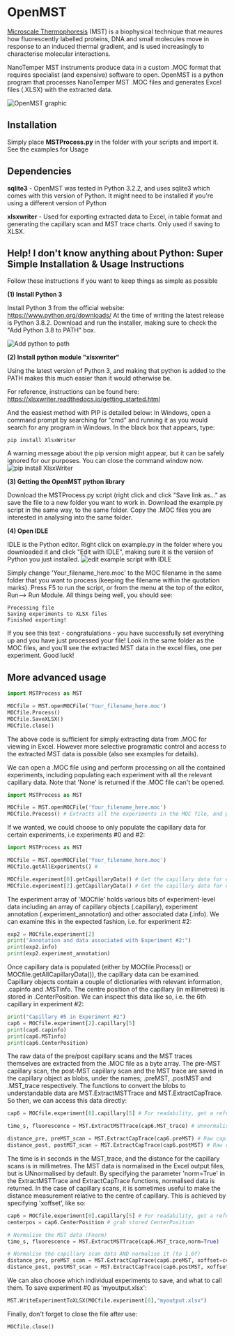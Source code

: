 # OpenMST
[Microscale Thermophoresis](https://en.wikipedia.org/wiki/Microscale_thermophoresis) (MST) is a biophysical technique that meaures how fluorescently labelled proteins, DNA and small molecules move in response to an induced thermal gradient, and is used increasingly to characterise molecular interactions.  

NanoTemper MST instruments produce data in a custom .MOC format that requires specialist (and expensive) software to open.  OpenMST is a python program that processes NanoTemper MST .MOC files and generates Excel files (.XLSX) with the extracted data.

![OpenMST graphic](/images/OpenMST.jpg)
## Installation

Simply place **MSTProcess.py** in the folder with your scripts and import it.  See the examples for Usage

## Dependencies 

**sqlite3** - OpenMST was tested in Python 3.2.2, and uses sqlite3 which comes with this version of Python.  It might need to be installed if you're using a different version of Python 

**xlsxwriter** - Used for exporting extracted data to Excel, in table format and generating the capillary scan and MST trace charts. Only used if saving to XLSX. 

## Help! I don't know anything about Python: Super Simple Installation & Usage Instructions
Follow these instructions if you want to keep things as simple as possible

**(1) Install Python 3**

Install Python 3 from the official website: https://www.python.org/downloads/  At the time of writing the latest release is Python 3.8.2. Download  and run the installer, making sure to check the "Add Python 3.8 to PATH" box.

![Add python to path](/images/Add_python38_to_path.jpg)

**(2) Install python module "xlsxwriter"**

Using the latest version of Python 3, and making that python is added to the PATH makes this much easier than it would otherwise be.

For reference, instructions can be found here: https://xlsxwriter.readthedocs.io/getting_started.html

And the easiest method with PIP is detailed below:
In Windows, open a command prompt by searching for "cmd" and running it as you would search for any program in Windows.
In the black box that appears, type:

```
pip install XlsxWriter
```
A warning message about the pip version might appear, but it can be safely ignored for our purposes.  You can close the command window now.
![pip install XlsxWriter](/images/pip_install_XlsxWriter.jpg)

**(3) Getting the OpenMST python library**

Download the MSTProcess.py script (right click and click "Save link as..." as save the file to a new folder you want to work in.
Download the example.py script in the same way, to the same folder.
Copy the .MOC files you are interested in analysing into the same folder.

**(4)  Open IDLE**

IDLE is the Python editor.  Right click on example.py in the folder where you downloaded it and click "Edit with IDLE", making sure it is the version of Python you just installed.
![edit example script with IDLE](/images/Edit_with_IDLE.jpg)

Simply change 'Your_filename_here.moc' to the MOC filename in the same folder that you want to process (keeping the filename within the quotation marks).  Press F5 to run the script, or from the menu at the top of the editor, Run--> Run Module.  All things being well, you should see:
```
Processing file
Saving experiments to XLSX files
Finished exporting!
```
If you see this text - congratulations - you have successfully set everything up and you have just processed your file! Look in the same folder as the MOC files, and you'll see the extracted MST data in the excel files, one per experiment.  Good luck!

## More advanced usage

```python
import MSTProcess as MST

MOCfile = MST.openMOCFile('Your_filename_here.moc')
MOCfile.Process()
MOCfile.SaveXLSX() 
MOCfile.close()
```

The above code is sufficient for simply extracting data from .MOC for viewing in Excel. However more selective programatic control and access to the extracted MST data is possible (also see examples for details).

We can open a .MOC file using and perform processing on all the contained experiments, including populating each experiment with all the relevant capillary data. Note that 'None' is returned if the .MOC file can't be opened.
```python
import MSTProcess as MST

MOCfile = MST.openMOCFile('Your_filename_here.moc')
MOCfile.Process() # Extracts all the experiments in the MOC file, and populates with all the capillary information
```
If we wanted, we could choose to only populate the capillary data for certain experiments, i.e experiments #0 and #2:
```python
import MSTProcess as MST

MOCfile = MST.openMOCFile('Your_filename_here.moc')
MOCfile.getAllExperiments() #

MOCfile.experiment[0].getCapillaryData() # Get the capillary data for experiment #0
MOCfile.experiment[2].getCapillaryData() # Get the capillary data for experiment #2
```
The experiment array of 'MOCfile' holds various bits of experiment-level data including an array of capillary objects (.capillary), experiment annotation (.experiment_annotation) and other associated data (.info).  We can examine this in the expected fashion, i.e. for experiment #2:
```python
exp2 = MOCfile.experiment[2]
print("Annotation and data associated with Experiment #2:")
print(exp2.info)
print(exp2.experiment_annotation)
```
Once capillary data is populated (either by MOCfile.Process() or MOCfile.getAllCapillaryData()), the capillary data can be examined.  Capillary objects contain a couple of dictionaries with relevant information, .capinfo and .MSTinfo.  The centre position of the capillary (in millimetres) is stored in .CenterPosition. We can inspect this data like so, i.e. the 6th capillary in experiment #2:
```python
print("Capillary #5 in Experiment #2")
cap6 = MOCfile.experiment[2].capillary[5]
print(cap6.capinfo)
print(cap6.MSTinfo)
print(cap6.CenterPosition)
```
The raw data of the pre/post capillary scans and the MST traces themselves are extracted from the .MOC file as a byte array.  The pre-MST capillary scan, the post-MST capillary scan and the MST trace are saved in the capillary object as blobs, under the names; .preMST, .postMST and .MST_trace respectively.  The functions to convert the blobs to understandable data are MST.ExtractMSTTrace and MST.ExtractCapTrace.  So then, we can access this data directly:
```python
cap6 = MOCfile.experiment[0].capillary[5] # For readability, get a reference to the 6th capillary of experiment 0

time_s, fluorescence = MST.ExtractMSTTrace(cap6.MST_trace) # Unnormalised MST trace

distance_pre, preMST_scan = MST.ExtractCapTrace(cap6.preMST) # Raw capillary scan, pre-MST
distance_post, postMST_scan = MST.ExtractCapTrace(cap6.postMST) # Raw capillary scan, post-MST
```
The time is in seconds in the MST_trace, and the distance for the capillary scans is in millimetres.
The MST data is normalised in the Excel output files, but is UNnormalised by default.  By specifying the parameter 'norm=True' in the ExtractMSTTrace and ExtractCapTrace functions, normalised data is returned.  In the case of capillary scans, it is sometimes useful to make the distance measurement relative to the centre of capillary.  This is achieved by specifying 'xoffset', like so:
```python
cap6 = MOCfile.experiment[0].capillary[5] # For readability, get a reference to the 6th capillary of experiment 0
centerpos = cap6.CenterPosition # grab stored CenterPosition

# Normalise the MST data (Fnorm)
time_s, fluorescence = MST.ExtractMSTTrace(cap6.MST_trace,norm=True)

# Normalise the capillary scan data AND normalise it (to 1.0f)
distance_pre, preMST_scan = MST.ExtractCapTrace(cap6.preMST, xoffset=centerpos, norm=True)
distance_post, postMST_scan = MST.ExtractCapTrace(cap6.postMST, xoffset=centerpos, norm=True)
```
We can also choose which individual experiments to save, and what to call them. To save experiment #0 as 'myoutput.xlsx':
```python
MST.WriteExperimentToXLSX(MOCfile.experiment[0],"myoutput.xlsx")
```
Finally, don't forget to close the file after use:
```python
MOCfile.close()
```
